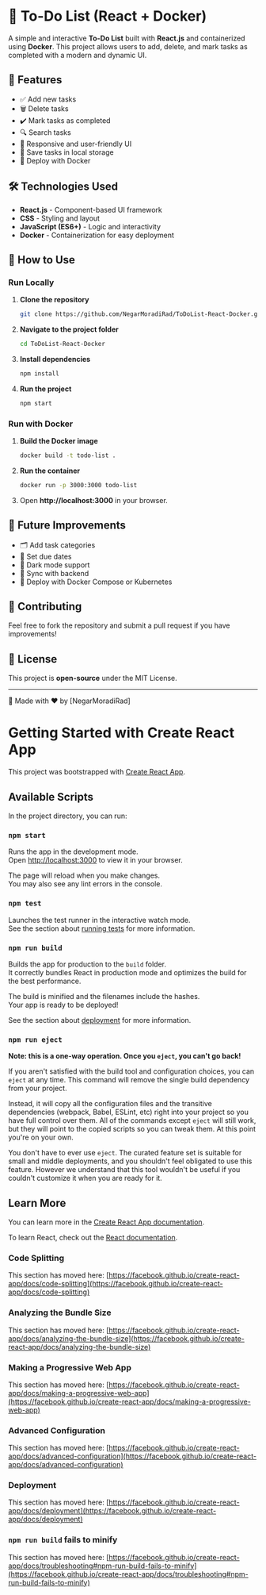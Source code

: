 # 📌 To-Do List (React + Docker)

A simple and interactive **To-Do List** built with **React.js** and containerized using **Docker**. This project allows users to add, delete, and mark tasks as completed with a modern and dynamic UI.

## 🚀 Features

- ✅ Add new tasks
- 🗑️ Delete tasks
- ✔️ Mark tasks as completed
- 🔍 Search tasks
- 🎨 Responsive and user-friendly UI
- 📌 Save tasks in local storage
- 🐳 Deploy with Docker

## 🛠️ Technologies Used

- **React.js** - Component-based UI framework
- **CSS** - Styling and layout
- **JavaScript (ES6+)** - Logic and interactivity
- **Docker** - Containerization for easy deployment

## 📜 How to Use

### Run Locally
1. **Clone the repository**
   ```sh
   git clone https://github.com/NegarMoradiRad/ToDoList-React-Docker.git
   ```
2. **Navigate to the project folder**
   ```sh
   cd ToDoList-React-Docker
   ```
3. **Install dependencies**
   ```sh
   npm install
   ```
4. **Run the project**
   ```sh
   npm start
   ```

### Run with Docker
1. **Build the Docker image**
   ```sh
   docker build -t todo-list .
   ```
2. **Run the container**
   ```sh
   docker run -p 3000:3000 todo-list
   ```
3. Open **http://localhost:3000** in your browser.

## 🎯 Future Improvements

- 🗂️ Add task categories
- 📅 Set due dates
- 🌙 Dark mode support
- 🔄 Sync with backend
- 🚀 Deploy with Docker Compose or Kubernetes

## 🤝 Contributing

Feel free to fork the repository and submit a pull request if you have improvements!

## 📜 License

This project is **open-source** under the MIT License.

---

🚀 Made with ❤️ by [NegarMoradiRad]



# Getting Started with Create React App

This project was bootstrapped with [Create React App](https://github.com/facebook/create-react-app).

## Available Scripts

In the project directory, you can run:

### `npm start`

Runs the app in the development mode.\
Open [http://localhost:3000](http://localhost:3000) to view it in your browser.

The page will reload when you make changes.\
You may also see any lint errors in the console.

### `npm test`

Launches the test runner in the interactive watch mode.\
See the section about [running tests](https://facebook.github.io/create-react-app/docs/running-tests) for more information.

### `npm run build`

Builds the app for production to the `build` folder.\
It correctly bundles React in production mode and optimizes the build for the best performance.

The build is minified and the filenames include the hashes.\
Your app is ready to be deployed!

See the section about [deployment](https://facebook.github.io/create-react-app/docs/deployment) for more information.

### `npm run eject`

**Note: this is a one-way operation. Once you `eject`, you can't go back!**

If you aren't satisfied with the build tool and configuration choices, you can `eject` at any time. This command will remove the single build dependency from your project.

Instead, it will copy all the configuration files and the transitive dependencies (webpack, Babel, ESLint, etc) right into your project so you have full control over them. All of the commands except `eject` will still work, but they will point to the copied scripts so you can tweak them. At this point you're on your own.

You don't have to ever use `eject`. The curated feature set is suitable for small and middle deployments, and you shouldn't feel obligated to use this feature. However we understand that this tool wouldn't be useful if you couldn't customize it when you are ready for it.

## Learn More

You can learn more in the [Create React App documentation](https://facebook.github.io/create-react-app/docs/getting-started).

To learn React, check out the [React documentation](https://reactjs.org/).

### Code Splitting

This section has moved here: [https://facebook.github.io/create-react-app/docs/code-splitting](https://facebook.github.io/create-react-app/docs/code-splitting)

### Analyzing the Bundle Size

This section has moved here: [https://facebook.github.io/create-react-app/docs/analyzing-the-bundle-size](https://facebook.github.io/create-react-app/docs/analyzing-the-bundle-size)

### Making a Progressive Web App

This section has moved here: [https://facebook.github.io/create-react-app/docs/making-a-progressive-web-app](https://facebook.github.io/create-react-app/docs/making-a-progressive-web-app)

### Advanced Configuration

This section has moved here: [https://facebook.github.io/create-react-app/docs/advanced-configuration](https://facebook.github.io/create-react-app/docs/advanced-configuration)

### Deployment

This section has moved here: [https://facebook.github.io/create-react-app/docs/deployment](https://facebook.github.io/create-react-app/docs/deployment)

### `npm run build` fails to minify

This section has moved here: [https://facebook.github.io/create-react-app/docs/troubleshooting#npm-run-build-fails-to-minify](https://facebook.github.io/create-react-app/docs/troubleshooting#npm-run-build-fails-to-minify)

